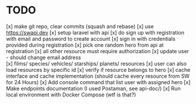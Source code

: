 # TODO

[x] make git repo, clear commits (squash and rebase)
[x] use https://swapi.dev 
[x] setup laravel with api
[x] do sign up with registration with email and password to create account
[x] sign in with credentials provided during registration
[x] pick one random hero from api at registration
[x] all other resource must require authorization
[x] update user - should change email address   
[x] films/ species/ vehicles/ starships/ planets/ resources
[x] user can also load resources by specific id 
[x] verify if resource belongs to hero
[x] cache interface and cache implementation (should cache every resource from SW for 24 Hours)
[x] Add console command that list user with assigned hero
[x] Make endpoints documentation (I used Postaman, see api-doc/)
[x] Run local environment with Docker Compose (wtf is that?) 
